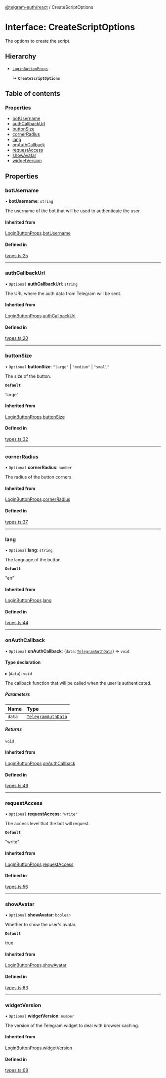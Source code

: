 [@telgram-auth/react](../README.md) / CreateScriptOptions

# Interface: CreateScriptOptions

The options to create the script.

## Hierarchy

- [`LoginButtonProps`](LoginButtonProps.md)

  ↳ **`CreateScriptOptions`**

## Table of contents

### Properties

- [botUsername](CreateScriptOptions.md#botusername)
- [authCallbackUrl](CreateScriptOptions.md#authcallbackurl)
- [buttonSize](CreateScriptOptions.md#buttonsize)
- [cornerRadius](CreateScriptOptions.md#cornerradius)
- [lang](CreateScriptOptions.md#lang)
- [onAuthCallback](CreateScriptOptions.md#onauthcallback)
- [requestAccess](CreateScriptOptions.md#requestaccess)
- [showAvatar](CreateScriptOptions.md#showavatar)
- [widgetVersion](CreateScriptOptions.md#widgetversion)

## Properties

### botUsername

• **botUsername**: `string`

The username of the bot that will be used to authenticate the user.

#### Inherited from

[LoginButtonProps](LoginButtonProps.md).[botUsername](LoginButtonProps.md#botusername)

#### Defined in

[types.ts:25](https://github.com/manzoorwanijk/telegram-auth/blob/bb906d2/packages/react/src/types.ts#L25)

___

### authCallbackUrl

• `Optional` **authCallbackUrl**: `string`

The URL where the auth data from Telegram will be sent.

#### Inherited from

[LoginButtonProps](LoginButtonProps.md).[authCallbackUrl](LoginButtonProps.md#authcallbackurl)

#### Defined in

[types.ts:20](https://github.com/manzoorwanijk/telegram-auth/blob/bb906d2/packages/react/src/types.ts#L20)

___

### buttonSize

• `Optional` **buttonSize**: ``"large"`` \| ``"medium"`` \| ``"small"``

The size of the button.

**`Default`**

'large'

#### Inherited from

[LoginButtonProps](LoginButtonProps.md).[buttonSize](LoginButtonProps.md#buttonsize)

#### Defined in

[types.ts:32](https://github.com/manzoorwanijk/telegram-auth/blob/bb906d2/packages/react/src/types.ts#L32)

___

### cornerRadius

• `Optional` **cornerRadius**: `number`

The radius of the button corners.

#### Inherited from

[LoginButtonProps](LoginButtonProps.md).[cornerRadius](LoginButtonProps.md#cornerradius)

#### Defined in

[types.ts:37](https://github.com/manzoorwanijk/telegram-auth/blob/bb906d2/packages/react/src/types.ts#L37)

___

### lang

• `Optional` **lang**: `string`

The language of the button.

**`Default`**

"en"

#### Inherited from

[LoginButtonProps](LoginButtonProps.md).[lang](LoginButtonProps.md#lang)

#### Defined in

[types.ts:44](https://github.com/manzoorwanijk/telegram-auth/blob/bb906d2/packages/react/src/types.ts#L44)

___

### onAuthCallback

• `Optional` **onAuthCallback**: (`data`: [`TelegramAuthData`](TelegramAuthData.md)) => `void`

#### Type declaration

▸ (`data`): `void`

The callback function that will be called when the user is authenticated.

##### Parameters

| Name | Type |
| :------ | :------ |
| `data` | [`TelegramAuthData`](TelegramAuthData.md) |

##### Returns

`void`

#### Inherited from

[LoginButtonProps](LoginButtonProps.md).[onAuthCallback](LoginButtonProps.md#onauthcallback)

#### Defined in

[types.ts:49](https://github.com/manzoorwanijk/telegram-auth/blob/bb906d2/packages/react/src/types.ts#L49)

___

### requestAccess

• `Optional` **requestAccess**: ``"write"``

The access level that the bot will request.

**`Default`**

"write"

#### Inherited from

[LoginButtonProps](LoginButtonProps.md).[requestAccess](LoginButtonProps.md#requestaccess)

#### Defined in

[types.ts:56](https://github.com/manzoorwanijk/telegram-auth/blob/bb906d2/packages/react/src/types.ts#L56)

___

### showAvatar

• `Optional` **showAvatar**: `boolean`

Whether to show the user's avatar.

**`Default`**

true

#### Inherited from

[LoginButtonProps](LoginButtonProps.md).[showAvatar](LoginButtonProps.md#showavatar)

#### Defined in

[types.ts:63](https://github.com/manzoorwanijk/telegram-auth/blob/bb906d2/packages/react/src/types.ts#L63)

___

### widgetVersion

• `Optional` **widgetVersion**: `number`

The version of the Telegram widget to deal with browser caching.

#### Inherited from

[LoginButtonProps](LoginButtonProps.md).[widgetVersion](LoginButtonProps.md#widgetversion)

#### Defined in

[types.ts:68](https://github.com/manzoorwanijk/telegram-auth/blob/bb906d2/packages/react/src/types.ts#L68)
